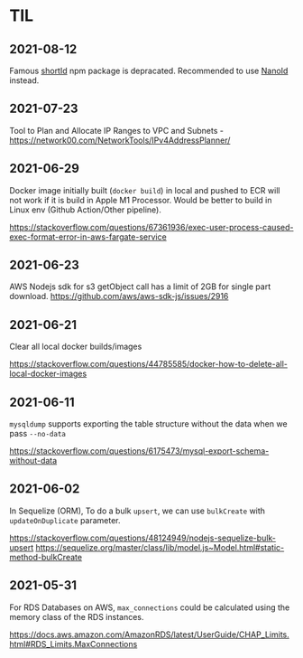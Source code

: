 # TIL


## 2021-08-12

Famous [shortId](https://www.npmjs.com/package/shortid) npm package is depracated. Recommended to use [NanoId](https://github.com/ai/nanoid/) instead.


## 2021-07-23

Tool to Plan and Allocate IP Ranges to VPC and Subnets - https://network00.com/NetworkTools/IPv4AddressPlanner/

## 2021-06-29

Docker image initially built (`docker build`) in local and pushed to ECR will not work if it is build in Apple M1 Processor. Would be better to build in Linux env (Github Action/Other pipeline). 

https://stackoverflow.com/questions/67361936/exec-user-process-caused-exec-format-error-in-aws-fargate-service

## 2021-06-23

AWS Nodejs sdk for s3 getObject call has a limit of 2GB for single part download.
https://github.com/aws/aws-sdk-js/issues/2916


## 2021-06-21

Clear all local docker builds/images

https://stackoverflow.com/questions/44785585/docker-how-to-delete-all-local-docker-images

## 2021-06-11

`mysqldump` supports exporting the table structure without the data when we pass `--no-data`

https://stackoverflow.com/questions/6175473/mysql-export-schema-without-data


## 2021-06-02

In Sequelize (ORM), To do a bulk `upsert`, we can use `bulkCreate` with `updateOnDuplicate` parameter. 

https://stackoverflow.com/questions/48124949/nodejs-sequelize-bulk-upsert
https://sequelize.org/master/class/lib/model.js~Model.html#static-method-bulkCreate

## 2021-05-31

For RDS Databases on AWS, `max_connections` could be calculated using the memory class of the RDS instances. 

https://docs.aws.amazon.com/AmazonRDS/latest/UserGuide/CHAP_Limits.html#RDS_Limits.MaxConnections
